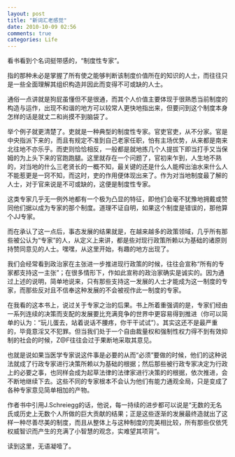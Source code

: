 ```yaml
---
layout: post
title: "新词汇老感觉"
date: 2010-10-09 02:56
comments: true
categories: Life
---
```

看书看到个名词挺带感的，“制度性专家”。

指的那种未必是掌握了所有使之能够判断该制度价值所在的知识的人士，而往往只是一些全面理解其组织构造并因此而变得不可或缺的人士。

通俗一点讲就是狗屁虽懂但不是很通，而其个人价值主要体现于很熟悉当前制度的构造与运作，出现不和谐的地方可以较常人更快地指出来，但要问到这个制度本身怎样的话是就丈二和尚摸不到脑袋了。

<!--more-->

举个例子就更清楚了。吏就是一种典型的制度性专家。官吏官吏，从不分家。官是中央指派下来的，而且有规定不准到自己老家任职，怕有主场优势，从来都是南来北往地不亦乐乎。而吏则恰恰相反，一般都是就地拣几个人提拔下即当打手又当保姆的为上头下来的官跑跑腿。这里就存在一个问题了，官初来乍到，人生地不熟的，对当地的什么三老贤长的一概不知，最关键的还是什么人能榨出油水来什么人不能惹更是一窍不知，而这时，吏的作用便体现出来了。作为对当地制度最了解的人士，对于官来说是不可或缺的，这便是制度性专家。

这类专家几乎无一例外地都有一个极为凸显的特征，即他们会毫不犹豫地拥戴或赞同他们据以成为专家的那个制度。道理不证自明，如果这个制度是错误的，那他算个JJ专家。

而在承认了这一点后，事态发展的结果就是，在越来越多的政策领域，几乎所有那些被公认为“专家”的人，从定义上来讲，都是些对现行政策所赖以为基础的诸原则持赞同意见的人士。嘿嘿，从这里开始，有趣的地方出现了。

我们会经常看到政治家在主张进一步推进现行政策的时候，往往会宣称“所有的专家都支持这一主张”；在很多情形下，作如此宣称的政治家确实是诚实的。因为通过上述的说明，简单地说来，只有那些支持这一发展的人士才能成为这一制度的专家，而那些反对且不信奉这种发展的不会被视作此一制度的专家。

在我看的这本书上，说过关于专家之治的后果。书上所着重强调的是，专家们经由一系列连续的决策而支配的发展要比充满竞争的世界中更容易得到推进（你可以简单的认为：“玩儿蛋去，站着说话不腰疼，你干干试试”）。其实这还不是最严重的，毕竟意淫又不犯罪。但当我们处于一个自由裁量权和强制性权力得不到有效抑制的社会的时候，Z@F往往会过于果断地采取其意见。

也就是说如果当医学专家说这件事是必要的从而“必须”要做的时候，他们的这种说法就成了行政专家进行决策所赖以为基础的根据；然后那些被行政专家决定为行政上的必要之事，也同样会成为起草法律的法律家进行决策的的根据，依次推进，会不断地继续下去。这些不同的专家根本不会认为他们有能力通观全局，只是变成了各种专家意见简单相加的产物。

作者书中引用J.Schreiegg的话，他说，每一持续的进步都可以说是“无数的无名氏或历史上无数个人所做的巨大贡献的结果；正是这些逐渐的发展最终造就出了这样一种尽善尽美的制度，而且从整体上与这种制度的完美相比较，所有那些仅依凭权威智识而产生的充满了小智慧的观念，实难望其项背”。

读到这里，无语凝噎了。
